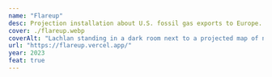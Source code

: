 ```yaml
---
name: "Flareup"
desc: Projection installation about U.S. fossil gas exports to Europe. Presented at St. Agnes in Berlin, Dec 2023.
cover: ./flareup.webp
coverAlt: "Lachlan standing in a dark room next to a projected map of natural gas export terminals"
url: "https://flareup.vercel.app/"
year: 2023
feat: true
---
```

